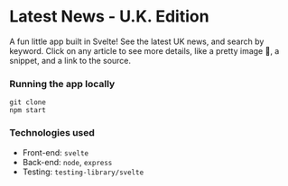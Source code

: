 # Latest News - U.K. Edition

A fun little app built in Svelte! See the latest UK news, and search by keyword. Click on any article to see more details, like a pretty image 🌈, a snippet, and a link to the source.

### Running the app locally

```
git clone
npm start
```

### Technologies used

* Front-end: `svelte`
* Back-end: `node`, `express`
* Testing: `testing-library/svelte`
